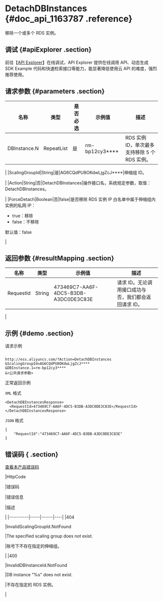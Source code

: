 # DetachDBInstances {#doc_api_1163787 .reference}

移除一个或多个 RDS 实例。

## 调试 {#apiExplorer .section}

前往【[API Explorer](https://api.aliyun.com/#product=Ess&api=DetachDBInstances)】在线调试，API Explorer 提供在线调用 API、动态生成 SDK Example 代码和快速检索接口等能力，能显著降低使用云 API 的难度，强烈推荐使用。

## 请求参数 {#parameters .section}

|名称|类型|是否必选|示例值|描述|
|--|--|----|---|--|
|DBInstance.N|RepeatList|是|rm-bp12cy3\*\*\*\*|RDS 实例 ID，单次最多支持移除 5 个 RDS 实例。

 |
|ScalingGroupId|String|是|AG6CQdPU8OKdwLjgZcJ\*\*\*\*|伸缩组 ID。

 |
|Action|String|否|DetachDBInstances|操作接口名，系统规定参数，取值：DetachDBInstances。

 |
|ForceDetach|Boolean|否|false|是否移除 RDS 实例 IP 白名单中属于伸缩组内实例的私网 IP：

 -   true：移除
-   false：不移除

 默认值：false

 |

## 返回参数 {#resultMapping .section}

|名称|类型|示例值|描述|
|--|--|---|--|
|RequestId|String|473469C7-AA6F-4DC5-B3DB-A3DC0DE3C83E|请求 ID。无论调用接口成功与否，我们都会返回请求 ID。

 |

## 示例 {#demo .section}

请求示例

``` {#request_demo}

http://ess.aliyuncs.com/?Action=DetachDBInstances
&ScalingGroupId=AG6CQdPU8OKdwLjgZcJ****
&DBInstance.1=rm-bp12cy3****
&<公共请求参数>

```

正常返回示例

`XML` 格式

``` {#xml_return_success_demo}
<DetachDBInstancesResponse>
  <RequestId>473469C7-AA6F-4DC5-B3DB-A3DC0DE3C83E</RequestId>
</DetachDBInstancesResponse>

```

`JSON` 格式

``` {#json_return_success_demo}
{
	"RequestId":"473469C7-AA6F-4DC5-B3DB-A3DC0DE3C83E"
}
```

## 错误码 { .section}

[查看本产品错误码](https://error-center.aliyun.com/status/product/Ess)

|HttpCode

|错误码

|错误信息

|描述

|
|----------|-----|------|----|
|404

|InvalidScalingGroupId.NotFound

|The specified scaling group does not exist.

|账号下不存在指定的伸缩组。

|
|400

|InvalidDBInstanceId.NotFound

|DB instance "%s" does not exist.

|不存在指定的 RDS 实例。

|

